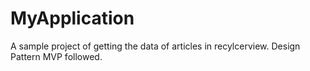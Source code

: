 # MyApplication 
A sample project of getting the data of articles in recylcerview. Design Pattern MVP followed.
